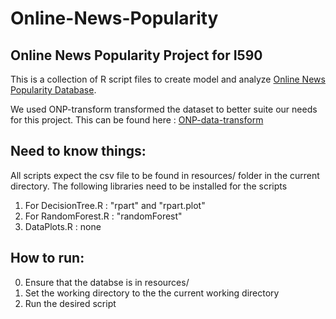 Online-News-Popularity
===================

Online News Popularity Project for I590
----------

This is a collection of R script files to create model and analyze [Online News Popularity Database](https://archive.ics.uci.edu/ml/datasets/Online+News+Popularity).

We used ONP-transform transformed the dataset to better suite our needs for this project. This can be found here : [ONP-data-transform](https://github.com/asadana/ONP-data-transform)

Need to know things:
-------------
All scripts expect the csv file to be found in resources/ folder in the current directory.
The following libraries need to be installed for the scripts
  1. For DecisionTree.R : "rpart" and "rpart.plot"
  2. For RandomForest.R : "randomForest"
  3. DataPlots.R : none

How to run:
-------------
0. Ensure that the databse is in resources/
1. Set the working directory to the the current working directory
2. Run the desired script
